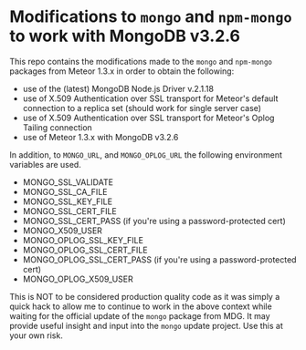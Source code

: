 # Modifications to `mongo` and `npm-mongo` to work with MongoDB v3.2.6
This repo contains the modifications made to the `mongo` and `npm-mongo` packages from Meteor 1.3.x in order to obtain the following:
- use of the (latest) MongoDB Node.js Driver v.2.1.18
- use of X.509 Authentication over SSL transport for Meteor's default connection to a replica set (should work for single server case)
- use of X.509 Authentication over SSL transport for Meteor's Oplog Tailing connection
- use of Meteor 1.3.x with MongoDB v3.2.6

In addition, to `MONGO_URL`, and `MONGO_OPLOG_URL` the following environment variables are used.
- MONGO_SSL_VALIDATE
- MONGO_SSL_CA_FILE
- MONGO_SSL_KEY_FILE
- MONGO_SSL_CERT_FILE
- MONGO_SSL_CERT_PASS (if you're using a password-protected cert)
- MONGO_X509_USER
- MONGO_OPLOG_SSL_KEY_FILE
- MONGO_OPLOG_SSL_CERT_FILE
- MONGO_OPLOG_SSL_CERT_PASS (if you're using a password-protected cert)
- MONGO_OPLOG_X509_USER


This is NOT to be considered production quality code as it was simply a quick hack to allow me to continue to work in the above context while waiting for the official update of the `mongo` package from MDG. It may provide useful insight and input into the `mongo` update project. Use this at your own risk. 